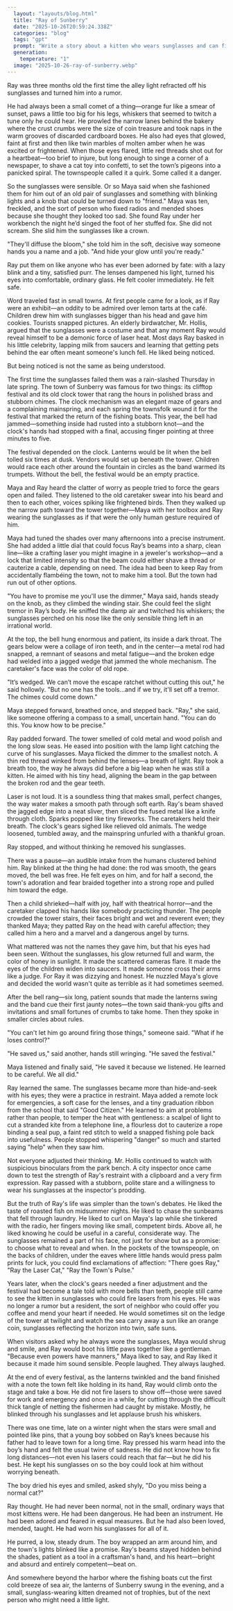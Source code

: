 ```yaml
---
  layout: "layouts/blog.html"
  title: "Ray of Sunberry"
  date: "2025-10-26T20:59:24.338Z"
  categories: "blog"
  tags: "gpt"
  prompt: "Write a story about a kitten who wears sunglasses and can fire lasers from his eyes."
  generation: 
    temperature: "1"
  image: "2025-10-26-ray-of-sunberry.webp"
---
```

Ray was three months old the first time the alley light refracted off his sunglasses and turned him into a rumor.

He had always been a small comet of a thing—orange fur like a smear of sunset, paws a little too big for his legs, whiskers that seemed to twitch a tune only he could hear. He prowled the narrow lanes behind the bakery where the crust crumbs were the size of coin treasure and took naps in the warm grooves of discarded cardboard boxes. He also had eyes that glowed, faint at first and then like twin marbles of molten amber when he was excited or frightened. When those eyes flared, little red threads shot out for a heartbeat—too brief to injure, but long enough to singe a corner of a newspaper, to shave a cat toy into confetti, to set the town’s pigeons into a panicked spiral. The townspeople called it a quirk. Some called it a danger.

So the sunglasses were sensible. Or so Maya said when she fashioned them for him out of an old pair of sunglasses and something with blinking lights and a knob that could be turned down to "friend." Maya was ten, freckled, and the sort of person who fixed radios and mended shoes because she thought they looked too sad. She found Ray under her workbench the night he’d singed the foot of her stuffed fox. She did not scream. She slid him the sunglasses like a crown.

"They'll diffuse the bloom," she told him in the soft, decisive way someone hands you a name and a job. "And hide your glow until you're ready."

Ray put them on like anyone who has ever been adorned by fate: with a lazy blink and a tiny, satisfied purr. The lenses dampened his light, turned his eyes into comfortable, ordinary glass. He felt cooler immediately. He felt safe.

Word traveled fast in small towns. At first people came for a look, as if Ray were an exhibit—an oddity to be admired over lemon tarts at the café. Children drew him with sunglasses bigger than his head and gave him cookies. Tourists snapped pictures. An elderly birdwatcher, Mr. Hollis, argued that the sunglasses were a costume and that any moment Ray would reveal himself to be a demonic force of laser heat. Most days Ray basked in his little celebrity, lapping milk from saucers and learning that getting pets behind the ear often meant someone's lunch fell. He liked being noticed.

But being noticed is not the same as being understood.

The first time the sunglasses failed them was a rain-slashed Thursday in late spring. The town of Sunberry was famous for two things: its clifftop festival and its old clock tower that rang the hours in polished brass and stubborn chimes. The clock mechanism was an elegant maze of gears and a complaining mainspring, and each spring the townsfolk wound it for the festival that marked the return of the fishing boats. This year, the bell had jammed—something inside had rusted into a stubborn knot—and the clock's hands had stopped with a final, accusing finger pointing at three minutes to five.

The festival depended on the clock. Lanterns would be lit when the bell tolled six times at dusk. Vendors would set up beneath the tower. Children would race each other around the fountain in circles as the band warmed its trumpets. Without the bell, the festival would be an empty practice.

Maya and Ray heard the clatter of worry as people tried to force the gears open and failed. They listened to the old caretaker swear into his beard and then to each other, voices spiking like frightened birds. Then they walked up the narrow path toward the tower together—Maya with her toolbox and Ray wearing the sunglasses as if that were the only human gesture required of him.

Maya had tuned the shades over many afternoons into a precise instrument. She had added a little dial that could focus Ray’s beams into a sharp, clean line—like a crafting laser you might imagine in a jeweler's workshop—and a lock that limited intensity so that the beam could either shave a thread or cauterize a cable, depending on need. The idea had been to keep Ray from accidentally flambéing the town, not to make him a tool. But the town had run out of other options.

"You have to promise me you'll use the dimmer," Maya said, hands steady on the knob, as they climbed the winding stair. She could feel the slight tremor in Ray’s body. He sniffed the damp air and twitched his whiskers; the sunglasses perched on his nose like the only sensible thing left in an irrational world.

At the top, the bell hung enormous and patient, its inside a dark throat. The gears below were a collage of iron teeth, and in the center—a metal rod had snapped, a remnant of seasons and metal fatigue—and the broken edge had welded into a jagged wedge that jammed the whole mechanism. The caretaker's face was the color of old rope.

"It’s wedged. We can’t move the escape ratchet without cutting this out," he said hollowly. "But no one has the tools...and if we try, it'll set off a tremor. The chimes could come down."

Maya stepped forward, breathed once, and stepped back. "Ray," she said, like someone offering a compass to a small, uncertain hand. "You can do this. You know how to be precise."

Ray padded forward. The tower smelled of cold metal and wood polish and the long slow seas. He eased into position with the lamp light catching the curve of his sunglasses. Maya flicked the dimmer to the smallest notch. A thin red thread winked from behind the lenses—a breath of light. Ray took a breath too, the way he always did before a big leap when he was still a kitten. He aimed with his tiny head, aligning the beam in the gap between the broken rod and the gear teeth.

Laser is not loud. It is a soundless thing that makes small, perfect changes, the way water makes a smooth path through soft earth. Ray's beam shaved the jagged edge into a neat sliver, then sliced the fused metal like a knife through cloth. Sparks popped like tiny fireworks. The caretakers held their breath. The clock's gears sighed like relieved old animals. The wedge loosened, tumbled away, and the mainspring unfurled with a thankful groan.

Ray stopped, and without thinking he removed his sunglasses.

There was a pause—an audible intake from the humans clustered behind him. Ray blinked at the thing he had done: the rod was smooth, the gears moved, the bell was free. He felt eyes on him, and for half a second, the town's adoration and fear braided together into a strong rope and pulled him toward the edge.

Then a child shrieked—half with joy, half with theatrical horror—and the caretaker clapped his hands like somebody practicing thunder. The people crowded the tower stairs, their faces bright and wet and reverent even; they thanked Maya; they patted Ray on the head with careful affection; they called him a hero and a marvel and a dangerous angel by turns.

What mattered was not the names they gave him, but that his eyes had been seen. Without the sunglasses, his glow returned full and warm, the color of honey in sunlight. It made the scattered cameras flare. It made the eyes of the children widen into saucers. It made someone cross their arms like a judge. For Ray it was dizzying and honest. He nuzzled Maya's glove and decided the world wasn't quite as terrible as it had sometimes seemed.

After the bell rang—six long, patient sounds that made the lanterns swing and the band cue their first jaunty notes—the town said thank-you gifts and invitations and small fortunes of crumbs to take home. Then they spoke in smaller circles about rules.

"You can't let him go around firing those things," someone said. "What if he loses control?"

"He saved us," said another, hands still wringing. "He saved the festival."

Maya listened and finally said, "He saved it because we listened. He learned to be careful. We all did."

Ray learned the same. The sunglasses became more than hide-and-seek with his eyes; they were a practice in restraint. Maya added a remote lock for emergencies, a soft case for the lenses, and a tiny graduation ribbon from the school that said "Good Citizen." He learned to aim at problems rather than people, to temper the heat with gentleness: a scalpel of light to cut a stranded kite from a telephone line, a flourless dot to cauterize a rope binding a seal pup, a faint red stitch to weld a snapped fishing pole back into usefulness. People stopped whispering "danger" so much and started saying "help" when they saw him.

Not everyone adjusted their thinking. Mr. Hollis continued to watch with suspicious binoculars from the park bench. A city inspector once came down to test the strength of Ray's restraint with a clipboard and a very firm expression. Ray passed with a stubborn, polite stare and a willingness to wear his sunglasses at the inspector's prodding.

But the truth of Ray's life was simpler than the town's debates. He liked the taste of roasted fish on midsummer nights. He liked to chase the sunbeams that fell through laundry. He liked to curl on Maya's lap while she tinkered with the radio, her fingers moving like small, competent birds. Above all, he liked knowing he could be useful in a careful, considerate way. The sunglasses remained a part of his face, not just for show but as a promise: to choose what to reveal and when. In the pockets of the townspeople, on the backs of children, under the eaves where little hands would press palm prints for luck, you could find exclamations of affection: "There goes Ray," "Ray the Laser Cat," "Ray the Town's Pulse."

Years later, when the clock's gears needed a finer adjustment and the festival had become a tale told with more bells than teeth, people still came to see the kitten in sunglasses who could fire lasers from his eyes. He was no longer a rumor but a resident, the sort of neighbor who could offer you coffee and mend your heart if needed. He would sometimes sit on the ledge of the tower at twilight and watch the sea carry away a sun like an orange coin, sunglasses reflecting the horizon into twin, safe suns.

When visitors asked why he always wore the sunglasses, Maya would shrug and smile, and Ray would boot his little paws together like a gentleman. "Because even powers have manners," Maya liked to say, and Ray liked it because it made him sound sensible. People laughed. They always laughed.

At the end of every festival, as the lanterns twinkled and the band finished with a note the town felt like holding in its hand, Ray would climb onto the stage and take a bow. He did not fire lasers to show off—those were saved for work and emergency and once in a while, for cutting through the difficult thick tangle of netting the fishermen had caught by mistake. Mostly, he blinked through his sunglasses and let applause brush his whiskers.

There was one time, late on a winter night when the stars were small and pointed like pins, that a young boy sobbed on Ray’s knees because his father had to leave town for a long time. Ray pressed his warm head into the boy’s hand and felt the usual twine of sadness. He did not know how to fix long distances—not even his lasers could reach that far—but he did his best. He kept his sunglasses on so the boy could look at him without worrying beneath.

The boy dried his eyes and smiled, asked shyly, "Do you miss being a normal cat?"

Ray thought. He had never been normal, not in the small, ordinary ways that most kittens were. He had been dangerous. He had been an instrument. He had been adored and feared in equal measures. But he had also been loved, mended, taught. He had worn his sunglasses for all of it.

He purred, a low, steady drum. The boy wrapped an arm around him, and the town's lights blinked like a promise. Ray's beams stayed hidden behind the shades, patient as a tool in a craftsman's hand, and his heart—bright and absurd and entirely competent—beat on.

And somewhere beyond the harbor where the fishing boats cut the first cold breeze of sea air, the lanterns of Sunberry swung in the evening, and a small, sunglass-wearing kitten dreamed not of trophies, but of the next person who might need a little light.
